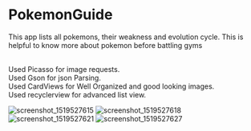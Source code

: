# PokemonGuide
This app lists all pokemons, their weakness and evolution cycle. 
This is helpful to know more about pokemon before battling gyms<br/><br/>

Used Picasso for image requests.<br/>
Used Gson for json Parsing.<br/>
Used CardViews for Well Organized and good looking images.<br/>
Used recyclerview for advanced list view.<br/>


![screenshot_1519527615](https://user-images.githubusercontent.com/35017012/36941925-af84d072-1f34-11e8-9213-f25399ea1d47.png)
![screenshot_1519527618](https://user-images.githubusercontent.com/35017012/36941926-af92987e-1f34-11e8-9299-468e0c806a89.png)
![screenshot_1519527621](https://user-images.githubusercontent.com/35017012/36941927-afa050ea-1f34-11e8-87d7-7db172306754.png)
![screenshot_1519527627](https://user-images.githubusercontent.com/35017012/36941928-afad37b0-1f34-11e8-8d16-03823212442c.png)
